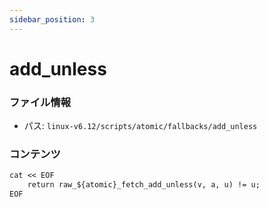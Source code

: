 ```yaml
---
sidebar_position: 3
---
```

# add_unless

### ファイル情報

- パス: `linux-v6.12/scripts/atomic/fallbacks/add_unless`

### コンテンツ

```txt
cat << EOF
	return raw_${atomic}_fetch_add_unless(v, a, u) != u;
EOF

```
